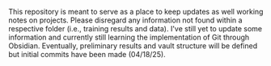 This repository is meant to serve as a place to keep updates as well working notes on projects. Please disregard any information not found within a respective folder (i.e., training results and data). I've still yet to update some information and currently still learning the implementation of Git through Obsidian. Eventually, preliminary results and vault structure will be defined but initial commits have been made (04/18/25).

